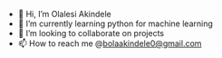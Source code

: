 - 👋 Hi, I’m Olalesi Akindele
- 🌱 I’m currently learning python for machine learning 
- 💞️ I’m looking to collaborate on projects 
- 📫 How to reach me @bolaakindele0@gmail.com

<!---
Bolaakinz/Bolaakinz is a ✨ special ✨ repository because its `README.md` (this file) appears on your GitHub profile.
You can click the Preview link to take a look at your changes.
--->
